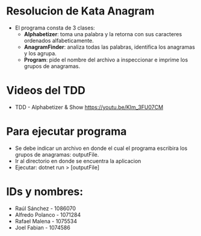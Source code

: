 # Resolucion de Kata Anagram
- El programa consta de 3 clases:
    - **Alphabetizer**: toma una palabra y la retorna con sus caracteres ordenados alfabeticamente.
    - **AnagramFinder**: analiza todas las palabras, identifica los anagramas y los agrupa. 
    - **Program**: pide el nombre del archivo a inspeccionar e imprime los grupos de anagramas. 
# Videos del TDD
- TDD - Alphabetizer & Show https://youtu.be/KIm_3FU07CM
# Para ejecutar programa
- Se debe indicar un archivo en donde el cual el programa escribira los grupos de anagramas: outputFile.
- Ir al directorio en donde se encuentra la aplicacion 
- Ejecutar: dotnet run > [outputFile]

# IDs y nombres:
- Raúl Sánchez - 1086070
- Alfredo Polanco - 1071284
- Rafael Malena - 1075534
- Joel Fabian - 1074586
